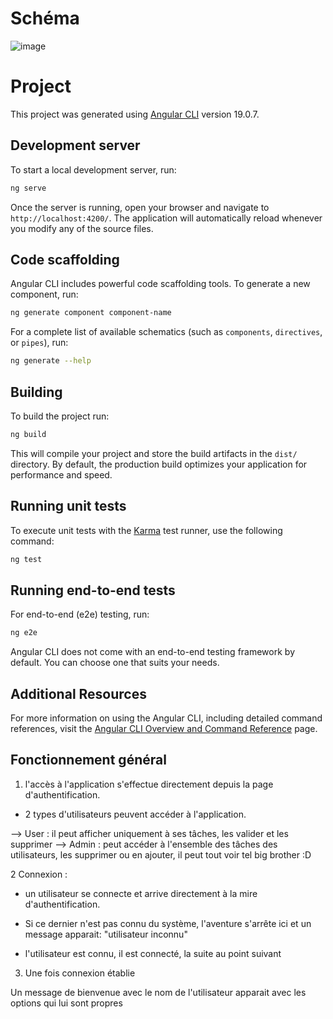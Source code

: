 # Schéma
![image](https://github.com/user-attachments/assets/b6aec0b4-f393-4f99-ba41-e034d8ebc2a1)

# Project

This project was generated using [Angular CLI](https://github.com/angular/angular-cli) version 19.0.7.

## Development server

To start a local development server, run:

```bash
ng serve
```

Once the server is running, open your browser and navigate to `http://localhost:4200/`. The application will automatically reload whenever you modify any of the source files.

## Code scaffolding

Angular CLI includes powerful code scaffolding tools. To generate a new component, run:

```bash
ng generate component component-name
```

For a complete list of available schematics (such as `components`, `directives`, or `pipes`), run:

```bash
ng generate --help
```

## Building

To build the project run:

```bash
ng build
```

This will compile your project and store the build artifacts in the `dist/` directory. By default, the production build optimizes your application for performance and speed.

## Running unit tests

To execute unit tests with the [Karma](https://karma-runner.github.io) test runner, use the following command:

```bash
ng test
```

## Running end-to-end tests

For end-to-end (e2e) testing, run:

```bash
ng e2e
```

Angular CLI does not come with an end-to-end testing framework by default. You can choose one that suits your needs.

## Additional Resources

For more information on using the Angular CLI, including detailed command references, visit the [Angular CLI Overview and Command Reference](https://angular.dev/tools/cli) page.

## Fonctionnement général
 
1. l'accès à l'application s'effectue directement depuis la page d'authentification.
 
- 2 types d'utilisateurs peuvent accéder à l'application.
 
--> User : il peut afficher uniquement à ses tâches, les valider et les supprimer
--> Admin : peut accéder à l'ensemble des tâches des utilisateurs, les supprimer ou en ajouter, il peut tout voir  tel big brother :D
 
2 Connexion :
 
- un utilisateur se connecte et arrive directement à la mire d'authentification.
 
- Si ce dernier n'est pas connu du système, l'aventure s'arrête ici et un message apparait:
"utilisateur inconnu"
 
- l'utilisateur est connu, il est connecté, la suite au point suivant
 
 
3. Une fois connexion établie
 
Un message de bienvenue avec le nom  de l'utilisateur apparait avec les options qui lui sont propres
